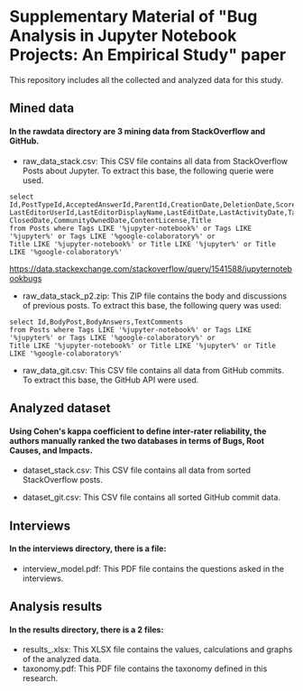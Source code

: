 # Supplementary Material of "Bug Analysis in Jupyter Notebook Projects: An Empirical Study" paper

This repository includes all the collected and analyzed data for this study.

## Mined data
#### In the **rawdata** directory are 3 mining data from StackOverflow and GitHub.

 - raw_data_stack.csv: This CSV file contains all data from StackOverflow Posts about Jupyter. To extract this base, the following querie were used. 
 
```
select Id,PostTypeId,AcceptedAnswerId,ParentId,CreationDate,DeletionDate,Score,ViewCount,OwnerUserId,OwnerDisplayName,
LastEditorUserId,LastEditorDisplayName,LastEditDate,LastActivityDate,Tags,AnswerCount,CommentCount,FavoriteCount,
ClosedDate,CommunityOwnedDate,ContentLicense,Title
from Posts where Tags LIKE '%jupyter-notebook%' or Tags LIKE '%jupyter%' or Tags LIKE '%google-colaboratory%' or
Title LIKE '%jupyter-notebook%' or Title LIKE '%jupyter%' or Title LIKE '%google-colaboratory%'
```
https://data.stackexchange.com/stackoverflow/query/1541588/jupyternotebookbugs

 - raw_data_stack_p2.zip: This ZIP file contains the body and discussions of previous posts. To extract this base, the following query was used:

```
select Id,BodyPost,BodyAnswers,TextComments
from Posts where Tags LIKE '%jupyter-notebook%' or Tags LIKE '%jupyter%' or Tags LIKE '%google-colaboratory%' or
Title LIKE '%jupyter-notebook%' or Title LIKE '%jupyter%' or Title LIKE '%google-colaboratory%'
```

 - raw_data_git.csv: This CSV file contains all data from GitHub commits. To extract this base, the GitHub API were used.

## Analyzed dataset
#### Using Cohen's kappa coefficient to define inter-rater reliability, the authors manually ranked the two databases in terms of Bugs, Root Causes, and Impacts.

 - dataset_stack.csv: This CSV file contains all data from sorted StackOverflow posts.

 - dataset_git.csv: This CSV file contains all sorted GitHub commit data.

## Interviews
#### In the **interviews** directory, there is a file:

 - interview_model.pdf: This PDF file contains the questions asked in the interviews.

## Analysis results
#### In the **results** directory, there is a 2 files:

 - results_.xlsx: This XLSX file contains the values, calculations and graphs of the analyzed data.
 - taxonomy.pdf: This PDF file contains the taxonomy defined in this research. 


